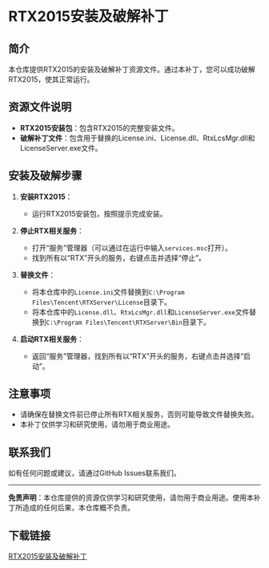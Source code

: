 # RTX2015安装及破解补丁

## 简介
本仓库提供RTX2015的安装及破解补丁资源文件。通过本补丁，您可以成功破解RTX2015，使其正常运行。

## 资源文件说明
- **RTX2015安装包**：包含RTX2015的完整安装文件。
- **破解补丁文件**：包含用于替换的License.ini、License.dll、RtxLcsMgr.dll和LicenseServer.exe文件。

## 安装及破解步骤
1. **安装RTX2015**：
   - 运行RTX2015安装包，按照提示完成安装。

2. **停止RTX相关服务**：
   - 打开“服务”管理器（可以通过在运行中输入`services.msc`打开）。
   - 找到所有以“RTX”开头的服务，右键点击并选择“停止”。

3. **替换文件**：
   - 将本仓库中的`License.ini`文件替换到`C:\Program Files\Tencent\RTXServer\License`目录下。
   - 将本仓库中的`License.dll`、`RtxLcsMgr.dll`和`LicenseServer.exe`文件替换到`C:\Program Files\Tencent\RTXServer\Bin`目录下。

4. **启动RTX相关服务**：
   - 返回“服务”管理器，找到所有以“RTX”开头的服务，右键点击并选择“启动”。

## 注意事项
- 请确保在替换文件前已停止所有RTX相关服务，否则可能导致文件替换失败。
- 本补丁仅供学习和研究使用，请勿用于商业用途。

## 联系我们
如有任何问题或建议，请通过GitHub Issues联系我们。

---

**免责声明**：本仓库提供的资源仅供学习和研究使用，请勿用于商业用途。使用本补丁所造成的任何后果，本仓库概不负责。

## 下载链接

[RTX2015安装及破解补丁](https://pan.quark.cn/s/681f9a333f43)